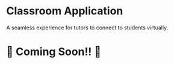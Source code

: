 #                           Classroom Application

A seamless experience for tutors to connect to students virtually. 

#                           🚧 Coming Soon!! 🚧